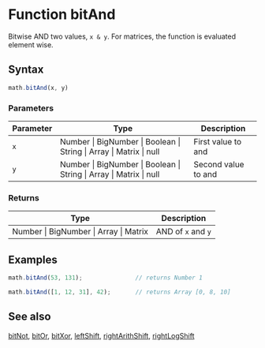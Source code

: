 # Function bitAnd

Bitwise AND two values, `x & y`.
For matrices, the function is evaluated element wise.


## Syntax

```js
math.bitAnd(x, y)
```

### Parameters

Parameter | Type | Description
--------- | ---- | -----------
`x` | Number &#124; BigNumber &#124; Boolean &#124; String &#124; Array &#124; Matrix &#124; null | First value to and
`y` | Number &#124; BigNumber &#124; Boolean &#124; String &#124; Array &#124; Matrix &#124; null | Second value to and

### Returns

Type | Description
---- | -----------
Number &#124; BigNumber &#124; Array &#124; Matrix | AND of `x` and `y`


## Examples

```js
math.bitAnd(53, 131);               // returns Number 1

math.bitAnd([1, 12, 31], 42);       // returns Array [0, 8, 10]
```


## See also

[bitNot](bitNot.md),
[bitOr](bitOr.md),
[bitXor](bitXor.md),
[leftShift](leftShift.md),
[rightArithShift](rightArithShift.md),
[rightLogShift](rightLogShift.md)


<!-- Note: This file is automatically generated from source code comments. Changes made in this file will be overridden. -->
